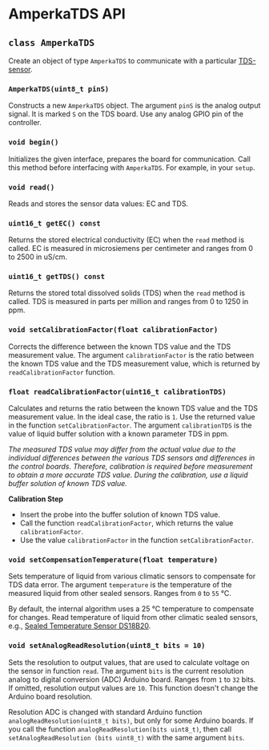 # AmperkaTDS API

## `class AmperkaTDS`

Create an object of type `AmperkaTDS` to communicate with a particular [TDS-sensor](https://amperka.ru/product/troyka-tds-sensor).

### `AmperkaTDS(uint8_t pinS)`

Constructs a new `AmperkaTDS` object. The argument `pinS` is the analog output signal. It is marked `S` on the TDS board. Use any analog GPIO pin of the controller.

### `void begin()`

Initializes the given interface, prepares the board for communication.
Call this method before interfacing with `AmperkaTDS`. For example, in your `setup`.

### `void read()`

Reads and stores the sensor data values: EC and TDS.

### `uint16_t getEC() const`

Returns the stored electrical conductivity (EC) when the `read` method is called. EC is measured in microsiemens per centimeter and ranges from 0 to 2500 in uS/cm.

### `uint16_t getTDS() const`

Returns the stored total dissolved solids (TDS) when the `read` method is called. TDS is measured in parts per million and ranges from 0 to 1250 in ppm.

### `void setCalibrationFactor(float calibrationFactor)`

Corrects the difference between the known TDS value and the TDS measurement value. The argument `calibrationFactor` is the ratio between the known TDS value and the TDS measurement value, which is returned by `readCalibrationFactor` function.

### `float readCalibrationFactor(uint16_t calibrationTDS)`

Calculates and returns the ratio between the known TDS value and the TDS measurement value. In the ideal case, the ratio is `1`. Use the returned value in the function `setCalibrationFactor`. The argument `calibrationTDS` is the value of liquid buffer solution with a known parameter TDS in ppm.

_The measured TDS value may differ from the actual value due to the individual differences between the various TDS sensors and differences in the control boards. Therefore, calibration is required before measurement to obtain a more accurate TDS value. During the calibration, use a liquid buffer solution of known TDS value._

**Calibration Step**

- Insert the probe into the buffer solution of known TDS value.
- Call the function `readCalibrationFactor`, which returns the value `calibrationFactor`.
- Use the value `calibrationFactor` in the function `setCalibrationFactor`.

### `void setCompensationTemperature(float temperature)`

Sets temperature of liquid from various climatic sensors to compensate for TDS data error. The argument `temperature` is the temperature of the measured liquid from other sealed sensors. Ranges from `0` to `55` °C.

By default, the internal algorithm uses a 25 °C temperature to compensate for changes. Read temperature of liquid from other climatic sealed sensors, e.g., [Sealed Temperature Sensor DS18B20](https://amperka.ru/product/sealed-temperature-sensor-ds18b20).

### `void setAnalogReadResolution(uint8_t bits = 10)`

Sets the resolution to output values, that are used to calculate voltage on the sensor in function `read`. The argument `bits` is the current resolution analog to digital conversion (ADC) Arduino board. Ranges from `1` to `32` bits. If omitted, resolution output values are `10`. This function doesn't change the Arduino board resolution.

Resolution ADC is changed with standard Arduino function `analogReadResolution(uint8_t bits)`, but only for some Arduino boards. If you call the function `analogReadResolution(bits uint8_t)`, then call `setAnalogReadResolution (bits uint8_t)` with the same argument `bits`.
